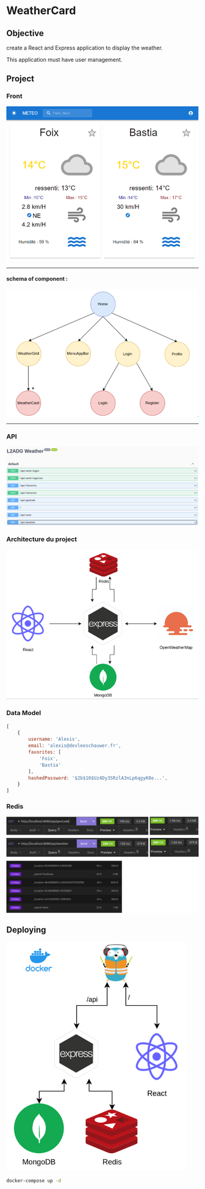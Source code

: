 # WeatherCard

## Objective 

create a React and Express application to display the weather.

This application must have user management.

## Project

### Front

![demo](assests/front-screen.png)

-----
#### schema of component : 

![schema of components](assests/schema-react.png)

-----

### API
![swagger](assests/swagger-api.png)

### Architecture du project

![](assests/project-architecture.png)

### Data Model

```js
[
    {
        username: 'Alexis',
        email: 'alexis@devleeschauwer.fr',
        favorites: [
            'Foix',
            'Bastia'
        ],
        hashedPassword: '$2b$10$Uz4Dy3SRzlA3nLp6qgyK8e...',
    }
]
```

### Redis

![redis-bench](assests/redis-bench.png)

## Deploying 

![docker-architecture](assests/docker-architecture.png)

```bash
docker-compose up -d
```


